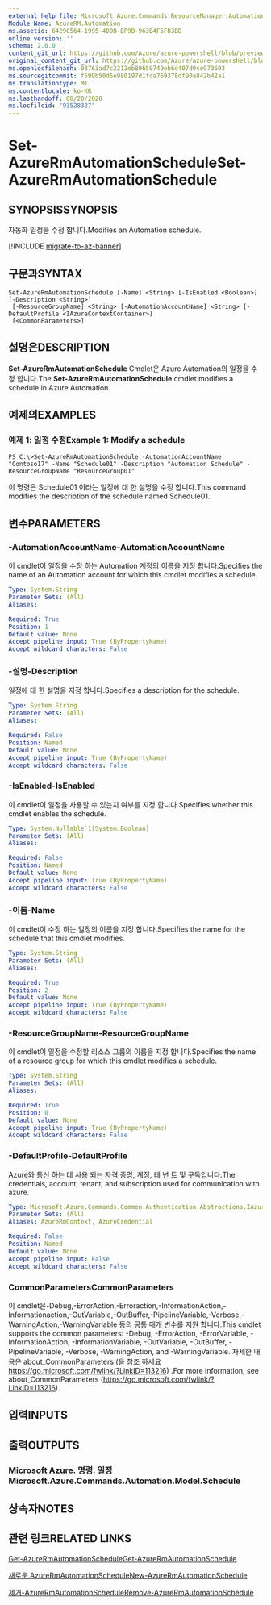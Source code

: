 ```yaml
---
external help file: Microsoft.Azure.Commands.ResourceManager.Automation.dll-Help.xml
Module Name: AzureRM.Automation
ms.assetid: 6429C564-1995-4D9B-BF9B-963B4F5FB3BD
online version: ''
schema: 2.0.0
content_git_url: https://github.com/Azure/azure-powershell/blob/preview/src/ResourceManager/Automation/Commands.Automation/help/Set-AzureRMAutomationSchedule.md
original_content_git_url: https://github.com/Azure/azure-powershell/blob/preview/src/ResourceManager/Automation/Commands.Automation/help/Set-AzureRMAutomationSchedule.md
ms.openlocfilehash: 03763ad7c2212eb89650749eb6d407d9ce973693
ms.sourcegitcommit: f599b50d5e980197d1fca769378df90a842b42a1
ms.translationtype: MT
ms.contentlocale: ko-KR
ms.lasthandoff: 08/20/2020
ms.locfileid: "93528327"
---
```

# <span data-ttu-id="e243e-101">Set-AzureRmAutomationSchedule</span><span class="sxs-lookup"><span data-stu-id="e243e-101">Set-AzureRmAutomationSchedule</span></span>

## <span data-ttu-id="e243e-102">SYNOPSIS</span><span class="sxs-lookup"><span data-stu-id="e243e-102">SYNOPSIS</span></span>
<span data-ttu-id="e243e-103">자동화 일정을 수정 합니다.</span><span class="sxs-lookup"><span data-stu-id="e243e-103">Modifies an Automation schedule.</span></span>

[!INCLUDE [migrate-to-az-banner](../../includes/migrate-to-az-banner.md)]

## <span data-ttu-id="e243e-104">구문과</span><span class="sxs-lookup"><span data-stu-id="e243e-104">SYNTAX</span></span>

```
Set-AzureRmAutomationSchedule [-Name] <String> [-IsEnabled <Boolean>] [-Description <String>]
 [-ResourceGroupName] <String> [-AutomationAccountName] <String> [-DefaultProfile <IAzureContextContainer>]
 [<CommonParameters>]
```

## <span data-ttu-id="e243e-105">설명은</span><span class="sxs-lookup"><span data-stu-id="e243e-105">DESCRIPTION</span></span>
<span data-ttu-id="e243e-106">**Set-AzureRmAutomationSchedule** Cmdlet은 Azure Automation의 일정을 수정 합니다.</span><span class="sxs-lookup"><span data-stu-id="e243e-106">The **Set-AzureRmAutomationSchedule** cmdlet modifies a schedule in Azure Automation.</span></span>

## <span data-ttu-id="e243e-107">예제의</span><span class="sxs-lookup"><span data-stu-id="e243e-107">EXAMPLES</span></span>

### <span data-ttu-id="e243e-108">예제 1: 일정 수정</span><span class="sxs-lookup"><span data-stu-id="e243e-108">Example 1: Modify a schedule</span></span>
```
PS C:\>Set-AzureRmAutomationSchedule -AutomationAccountName "Contoso17" -Name "Schedule01" -Description "Automation Schedule" -ResourceGroupName "ResourceGroup01"
```

<span data-ttu-id="e243e-109">이 명령은 Schedule01 이라는 일정에 대 한 설명을 수정 합니다.</span><span class="sxs-lookup"><span data-stu-id="e243e-109">This command modifies the description of the schedule named Schedule01.</span></span>

## <span data-ttu-id="e243e-110">변수</span><span class="sxs-lookup"><span data-stu-id="e243e-110">PARAMETERS</span></span>

### <span data-ttu-id="e243e-111">-AutomationAccountName</span><span class="sxs-lookup"><span data-stu-id="e243e-111">-AutomationAccountName</span></span>
<span data-ttu-id="e243e-112">이 cmdlet이 일정을 수정 하는 Automation 계정의 이름을 지정 합니다.</span><span class="sxs-lookup"><span data-stu-id="e243e-112">Specifies the name of an Automation account for which this cmdlet modifies a schedule.</span></span>

```yaml
Type: System.String
Parameter Sets: (All)
Aliases: 

Required: True
Position: 1
Default value: None
Accept pipeline input: True (ByPropertyName)
Accept wildcard characters: False
```

### <span data-ttu-id="e243e-113">-설명</span><span class="sxs-lookup"><span data-stu-id="e243e-113">-Description</span></span>
<span data-ttu-id="e243e-114">일정에 대 한 설명을 지정 합니다.</span><span class="sxs-lookup"><span data-stu-id="e243e-114">Specifies a description for the schedule.</span></span>

```yaml
Type: System.String
Parameter Sets: (All)
Aliases: 

Required: False
Position: Named
Default value: None
Accept pipeline input: True (ByPropertyName)
Accept wildcard characters: False
```

### <span data-ttu-id="e243e-115">-IsEnabled</span><span class="sxs-lookup"><span data-stu-id="e243e-115">-IsEnabled</span></span>
<span data-ttu-id="e243e-116">이 cmdlet이 일정을 사용할 수 있는지 여부를 지정 합니다.</span><span class="sxs-lookup"><span data-stu-id="e243e-116">Specifies whether this cmdlet enables the schedule.</span></span>

```yaml
Type: System.Nullable`1[System.Boolean]
Parameter Sets: (All)
Aliases: 

Required: False
Position: Named
Default value: None
Accept pipeline input: True (ByPropertyName)
Accept wildcard characters: False
```

### <span data-ttu-id="e243e-117">-이름</span><span class="sxs-lookup"><span data-stu-id="e243e-117">-Name</span></span>
<span data-ttu-id="e243e-118">이 cmdlet이 수정 하는 일정의 이름을 지정 합니다.</span><span class="sxs-lookup"><span data-stu-id="e243e-118">Specifies the name for the schedule that this cmdlet modifies.</span></span>

```yaml
Type: System.String
Parameter Sets: (All)
Aliases: 

Required: True
Position: 2
Default value: None
Accept pipeline input: True (ByPropertyName)
Accept wildcard characters: False
```

### <span data-ttu-id="e243e-119">-ResourceGroupName</span><span class="sxs-lookup"><span data-stu-id="e243e-119">-ResourceGroupName</span></span>
<span data-ttu-id="e243e-120">이 cmdlet이 일정을 수정할 리소스 그룹의 이름을 지정 합니다.</span><span class="sxs-lookup"><span data-stu-id="e243e-120">Specifies the name of a resource group for which this cmdlet modifies a schedule.</span></span>

```yaml
Type: System.String
Parameter Sets: (All)
Aliases: 

Required: True
Position: 0
Default value: None
Accept pipeline input: True (ByPropertyName)
Accept wildcard characters: False
```

### <span data-ttu-id="e243e-121">-DefaultProfile</span><span class="sxs-lookup"><span data-stu-id="e243e-121">-DefaultProfile</span></span>
<span data-ttu-id="e243e-122">Azure와 통신 하는 데 사용 되는 자격 증명, 계정, 테 넌 트 및 구독입니다.</span><span class="sxs-lookup"><span data-stu-id="e243e-122">The credentials, account, tenant, and subscription used for communication with azure.</span></span>

```yaml
Type: Microsoft.Azure.Commands.Common.Authentication.Abstractions.IAzureContextContainer
Parameter Sets: (All)
Aliases: AzureRmContext, AzureCredential

Required: False
Position: Named
Default value: None
Accept pipeline input: False
Accept wildcard characters: False
```

### <span data-ttu-id="e243e-123">CommonParameters</span><span class="sxs-lookup"><span data-stu-id="e243e-123">CommonParameters</span></span>
<span data-ttu-id="e243e-124">이 cmdlet은-Debug,-ErrorAction,-Erroraction,-InformationAction,-Informationaction,-OutVariable,-OutBuffer,-PipelineVariable,-Verbose,-WarningAction,-WarningVariable 등의 공통 매개 변수를 지원 합니다.</span><span class="sxs-lookup"><span data-stu-id="e243e-124">This cmdlet supports the common parameters: -Debug, -ErrorAction, -ErrorVariable, -InformationAction, -InformationVariable, -OutVariable, -OutBuffer, -PipelineVariable, -Verbose, -WarningAction, and -WarningVariable.</span></span> <span data-ttu-id="e243e-125">자세한 내용은 about_CommonParameters (을 참조 하세요 https://go.microsoft.com/fwlink/?LinkID=113216) .</span><span class="sxs-lookup"><span data-stu-id="e243e-125">For more information, see about_CommonParameters (https://go.microsoft.com/fwlink/?LinkID=113216).</span></span>

## <span data-ttu-id="e243e-126">입력</span><span class="sxs-lookup"><span data-stu-id="e243e-126">INPUTS</span></span>

## <span data-ttu-id="e243e-127">출력</span><span class="sxs-lookup"><span data-stu-id="e243e-127">OUTPUTS</span></span>

### <span data-ttu-id="e243e-128">Microsoft Azure. 명령. 일정</span><span class="sxs-lookup"><span data-stu-id="e243e-128">Microsoft.Azure.Commands.Automation.Model.Schedule</span></span>

## <span data-ttu-id="e243e-129">상속자</span><span class="sxs-lookup"><span data-stu-id="e243e-129">NOTES</span></span>

## <span data-ttu-id="e243e-130">관련 링크</span><span class="sxs-lookup"><span data-stu-id="e243e-130">RELATED LINKS</span></span>

[<span data-ttu-id="e243e-131">Get-AzureRmAutomationSchedule</span><span class="sxs-lookup"><span data-stu-id="e243e-131">Get-AzureRmAutomationSchedule</span></span>](./Get-AzureRMAutomationSchedule.md)

[<span data-ttu-id="e243e-132">새로운 AzureRmAutomationSchedule</span><span class="sxs-lookup"><span data-stu-id="e243e-132">New-AzureRmAutomationSchedule</span></span>](./New-AzureRMAutomationSchedule.md)

[<span data-ttu-id="e243e-133">제거-AzureRmAutomationSchedule</span><span class="sxs-lookup"><span data-stu-id="e243e-133">Remove-AzureRmAutomationSchedule</span></span>](./Remove-AzureRMAutomationSchedule.md)


